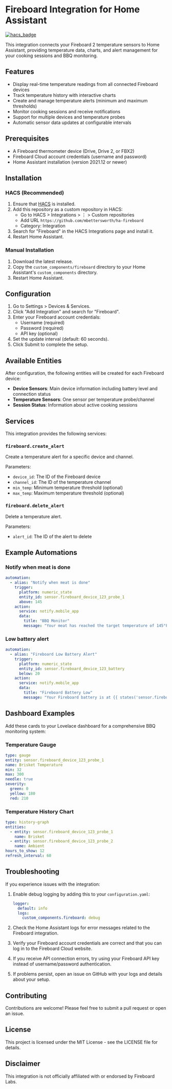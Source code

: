 # Fireboard Integration for Home Assistant

[![hacs_badge](https://img.shields.io/badge/HACS-Custom-orange.svg)](https://github.com/custom-components/hacs)

This integration connects your Fireboard 2 temperature sensors to Home Assistant, providing temperature data, charts, and alert management for your cooking sessions and BBQ monitoring.

## Features

- Display real-time temperature readings from all connected Fireboard devices
- Track temperature history with interactive charts
- Create and manage temperature alerts (minimum and maximum thresholds)
- Monitor cooking sessions and receive notifications
- Support for multiple devices and temperature probes
- Automatic sensor data updates at configurable intervals

## Prerequisites

- A Fireboard thermometer device (Drive, Drive 2, or FBX2)
- Fireboard Cloud account credentials (username and password)
- Home Assistant installation (version 2021.12 or newer)

## Installation

### HACS (Recommended)

1. Ensure that [HACS](https://hacs.xyz/) is installed.
2. Add this repository as a custom repository in HACS:
   - Go to HACS > Integrations > ⋮ > Custom repositories
   - Add URL `https://github.com/mbettersworth/ha-fireboard`
   - Category: Integration
3. Search for "Fireboard" in the HACS Integrations page and install it.
4. Restart Home Assistant.

### Manual Installation

1. Download the latest release.
2. Copy the `custom_components/fireboard` directory to your Home Assistant's `custom_components` directory.
3. Restart Home Assistant.

## Configuration

1. Go to Settings > Devices & Services.
2. Click "Add Integration" and search for "Fireboard".
3. Enter your Fireboard account credentials:
   - Username (required)
   - Password (required)
   - API key (optional)
4. Set the update interval (default: 60 seconds).
5. Click Submit to complete the setup.

## Available Entities

After configuration, the following entities will be created for each Fireboard device:

- **Device Sensors**: Main device information including battery level and connection status
- **Temperature Sensors**: One sensor per temperature probe/channel
- **Session Status**: Information about active cooking sessions

## Services

This integration provides the following services:

### `fireboard.create_alert`

Create a temperature alert for a specific device and channel.

Parameters:
- `device_id`: The ID of the Fireboard device
- `channel_id`: The ID of the temperature channel
- `min_temp`: Minimum temperature threshold (optional)
- `max_temp`: Maximum temperature threshold (optional)

### `fireboard.delete_alert`

Delete a temperature alert.

Parameters:
- `alert_id`: The ID of the alert to delete

## Example Automations

### Notify when meat is done

```yaml
automation:
  - alias: "Notify when meat is done"
    trigger:
      platform: numeric_state
      entity_id: sensor.fireboard_device_123_probe_1
      above: 145
    action:
      service: notify.mobile_app
      data:
        title: "BBQ Monitor"
        message: "Your meat has reached the target temperature of 145°F!"
```

### Low battery alert

```yaml
automation:
  - alias: "Fireboard Low Battery Alert"
    trigger:
      platform: numeric_state
      entity_id: sensor.fireboard_device_123_battery
      below: 20
    action:
      service: notify.mobile_app
      data:
        title: "Fireboard Battery Low"
        message: "Your Fireboard battery is at {{ states('sensor.fireboard_device_123_battery') }}%. Please charge soon."
```

## Dashboard Examples

Add these cards to your Lovelace dashboard for a comprehensive BBQ monitoring system:

### Temperature Gauge

```yaml
type: gauge
entity: sensor.fireboard_device_123_probe_1
name: Brisket Temperature
min: 32
max: 300
needle: true
severity:
  green: 0
  yellow: 180
  red: 210
```

### Temperature History Chart

```yaml
type: history-graph
entities:
  - entity: sensor.fireboard_device_123_probe_1
    name: Brisket
  - entity: sensor.fireboard_device_123_probe_2
    name: Ambient
hours_to_show: 12
refresh_interval: 60
```

## Troubleshooting

If you experience issues with the integration:

1. Enable debug logging by adding this to your `configuration.yaml`:
   ```yaml
   logger:
     default: info
     logs:
       custom_components.fireboard: debug
   ```

2. Check the Home Assistant logs for error messages related to the Fireboard integration.

3. Verify your Fireboard account credentials are correct and that you can log in to the Fireboard Cloud website.

4. If you receive API connection errors, try using your Fireboard API key instead of username/password authentication.

5. If problems persist, open an issue on GitHub with your logs and details about your setup.

## Contributing

Contributions are welcome! Please feel free to submit a pull request or open an issue.

## License

This project is licensed under the MIT License - see the LICENSE file for details.

## Disclaimer

This integration is not officially affiliated with or endorsed by Fireboard Labs.